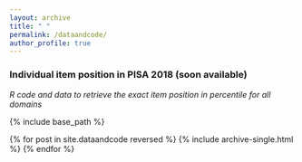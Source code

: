 ```yaml
---
layout: archive
title: " "
permalink: /dataandcode/
author_profile: true
---
```


### Individual item position in PISA 2018 (soon available)
*R code and data to retrieve the exact item position in percentile for all domains*


{% include base_path %}

{% for post in site.dataandcode reversed %}
  {% include archive-single.html %}
{% endfor %}
